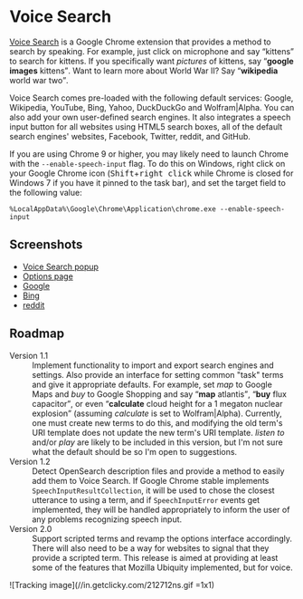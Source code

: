 Voice Search
============

[Voice Search][1] is a Google Chrome extension that provides a method to search by
speaking. For example, just click on microphone and say <q>kittens</q> to search for
kittens. If you specifically  want <em>pictures</em> of kittens, say <q><strong>google
images</strong> kittens</q>. Want to learn more about World War II? Say
<q><strong>wikipedia</strong> world war two</q>.

Voice Search comes pre-loaded with the following default services: Google, Wikipedia,
YouTube, Bing, Yahoo, DuckDuckGo and Wolfram|Alpha. You can also add your own user-defined
search engines. It also integrates a speech input button for all websites using HTML5
search boxes, all of the default search engines' websites, Facebook, Twitter, reddit,
and GitHub.

If you are using Chrome 9 or higher, you may likely need to launch Chrome with the
`--enable-speech-input` flag. To do this on Windows, right click on your Google Chrome
icon (<kbd>Shift</kbd>+<kbd>right click</kbd> while Chrome is closed for Windows 7 if you
have it pinned to the task bar), and set the target field to the following value:

    %LocalAppData%\Google\Chrome\Application\chrome.exe --enable-speech-input


Screenshots
-----------

* [Voice Search popup][2]
* [Options page][3]
* [Google][4]
* [Bing][5]
* [reddit][6]


Roadmap
-------

<dl>
	<dt>Version 1.1</dt>
	<dd>
		Implement functionality to import and export search engines and settings. Also
		provide an interface for setting common "task" terms and give it appropriate
		defaults. For example, set <em>map</em> to Google Maps and <em>buy</em> to Google
		Shopping and say <q><strong>map</strong> atlantis</q>, <q><strong>buy</strong>
		flux capacitor</q>, or even  <q><strong>calculate</strong> cloud height for a 1
		megaton nuclear explosion</q> (assuming <em>calculate</em> is set to
		Wolfram|Alpha). Currently, one must create new terms to do this, and modifying the
		old term's URI template does not update the new term's URI template. <em>listen
		to</em> and/or <em>play</em> are likely to be included in this version, but I'm
		not sure what the default should be so I'm open to suggestions.
	</dd>
	<dt>Version 1.2</dt>
	<dd>
		Detect OpenSearch description files and provide a method to easily add them to
		Voice Search. If Google Chrome stable implements
		<code>SpeechInputResultCollection</code>, it will be used to chose the closest
		utterance to using a term, and if <code>SpeechInputError</code> events get
		implemented, they will be handled appropriately to inform the user of any problems
		recognizing speech input.
	</dd>
	<dt>Version 2.0</dt>
	<dd>
		Support scripted terms and revamp the options interface accordingly. There will
		also need to be a way for websites to signal that they provide a scripted term.
		This release is aimed at providing at least some of the features that Mozilla
		Ubiquity implemented, but for voice.
	</dd>
</dl>

![Tracking image](//in.getclicky.com/212712ns.gif =1x1)

  [1]: https://chrome.google.com/webstore/detail/hhfkcobomkalfdlmkongnhnhahkmnaad
  [2]: http://purl.eligrey.com/github/voice-search/raw/master/screenshots/popup.png
  [3]: http://purl.eligrey.com/github/voice-search/raw/master/screenshots/options.png
  [4]: http://purl.eligrey.com/github/voice-search/raw/master/screenshots/google.png
  [5]: http://purl.eligrey.com/github/voice-search/raw/master/screenshots/bing.png
  [6]: http://purl.eligrey.com/github/voice-search/raw/master/screenshots/reddit.png
